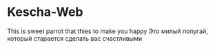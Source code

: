 # Kescha-Web
This is sweet parrot that thies to make you happy  Это милый попугай, который старается сделать вас счастливыми
